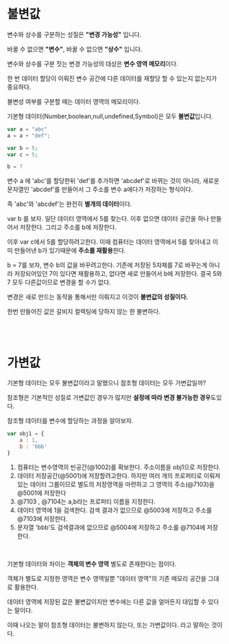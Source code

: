 # 불변값

변수와 상수를 구분하는 성질은 **"변경 가능성"** 입니다.

바꿀 수 없으면 **"변수"**, 바꿀 수 없으면 **"상수"** 입니다.

변수와 상수를 구분 짓는 변경 가능성의 대상은 **변수 영역 메모리**이다.

한 번 데이터 할당이 이뤄진 변수 공간에 다른 데이터를 재할당 할 수 있는지 없는지가 중요하다.

불변성 여부를 구분할 때는 데이터 영역의 메모리이다.

기본형 데이터(Number,boolean,null,undefined,Symbol)은 모두 **불변값**입니다.

```javascript
var a = "abc"
a = a + "def";

var b = 5;
var c = 5;

b = 7
```

변수 a 에 'abc'를 할당한뒤 'def'를 추가하면 'abcdef'로 바뀌는 것이 아니라, 새로운 문자열인 'abcdef'를 만들어서 그 주소를 변수 a에다가 저장하는 형식이다.

즉 'abc'와 'abcdef'는 완전히 **별개의 데이터**이다.


var b 를 보자. 일단 데이터 영역에서 5를 찾는다. 이후 없으면 데이터 공간을 하나 만들어서 저장한다. 그리고 주소를 b에 저장한다.

이후 var c에서 5를 할당하려고한다. 이때 컴퓨터는 데이터 영역에서 5를 찾아내고 이미 만들어낸 b가 있기때문에 **주소를 재활용**한다.


b = 7를 보자, 변수 b의 값을 바꾸려고한다. 기존에 저장된 5자체를 7로 바꾸는게 아니라 저장되어있던 7이 있다면 재활용하고, 없다면 새로 만들어서 b에 저장한다. 결국 5와 7 모두 다른값이므로 변경을 할 수가 없다.

변경은 새로 만드는 동작을 통해서만 이뤄지고 이것이 **불변값의 성질이다.**

한번 만들어진 값은 갈비지 컬렉팅에 당하지 않는 한 불변하다.

<br>
<br>

# 가변값

기본형 데이터는 모두 불변값이라고 말했으니 참조형 데이터는 모두 가변값일까?

참조형은 기본적인 성질로 가변값인 경우가 많지만 **설정에 따라 변경 불가능한 경우**도있다.

참조형 데이터를 변수에 할당하는 과정을 알아보자.

```javascript
var obj1 = {
    a : 1,
    b : 'bbb'
}
```

1. 컴퓨터는 변수영역의 빈공간(@1002)를 확보한다. 주소이름을 obj1으로 저장한다.
2. 데이터 저장공간(@5001)에 저장할려고한다. 하지만 여러 개의 프로퍼티로 이뤄져있는 데이터 그룹이므로 별도의 저장영역을 마련하고 그 영역의 주소(@7103)을 @5001에 저장한다  
3. @7103 , @7104는 a,b라는 프로퍼티 이름을 지정한다.
4. 데이터 영역에 1을 검색한다. 검색 결과가 없으므로 @5003에 저장하고 주소를 @7103에 저장한다.
5. 문자열 'bbb'도 검색결과에 없으므로 @5004에 저장하고 주소를 @7104에 저장한다.
<br>

기본형 데이터와 차이는 **객체의 변수 영역** 별도로 존재한다는 점이다.

객체가 별도로 지정한 영역은 변수 영역일뿐 "데이터 영역"의 기존 메모리 공간을 그대로 활용한다.

데이터 영역에 저장된 값은 불변값이지만 변수에는 다른 값을 얼마든지 대입할 수 있다는 말이다.

이때 나오는 말이 참조형 데이터는 불변하지 않는다, 또는 가변값이다. 라고 말하는 것이다.